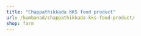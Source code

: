```yaml
---
title: "Chappathikkada KKS food product"
url: /kumbanad/chappathikkada-kks-food-product/
shop: farm
---
```

